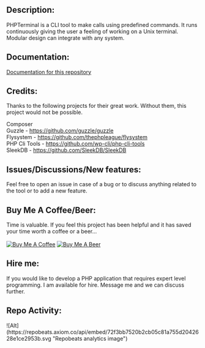 <h2>Description:</h2>
PHPTerminal is a CLI tool to make calls using predefined commands. It runs continuously giving the user a feeling of working on a Unix terminal. Modular design can integrate with any system.

<h2>Documentation:</h2>

[Documentation for this repository](https://github.com/PHPTerminal/PHPTerminal/wiki/1.-Description)

<h2>Credits:</h2>
Thanks to the following projects for their great work. Without them, this project would not be possible.<br>

Composer<br>
Guzzle - https://github.com/guzzle/guzzle<br>
Flysystem - https://github.com/thephpleague/flysystem<br>
PHP Cli Tools - https://github.com/wp-cli/php-cli-tools<br>
SleekDB - https://github.com/SleekDB/SleekDB<br>

<h2>Issues/Discussions/New features:</h2>
Feel free to open an issue in case of a bug or to discuss anything related to the tool or to add a new feature.

<h2>Buy Me A Coffee/Beer:</h2>
Time is valuable. If you feel this project has been helpful and it has saved your time worth a coffee or a beer...<br><br>
<a href="https://www.buymeacoffee.com/oyeaussie" target="_blank"><img src="https://github.com/oyeaussie/assets/blob/main/buymecoffee.jpg" alt="Buy Me A Coffee"></a>
<a href="https://github.com/sponsors/oyeaussie?frequency=one-time&sponsor=oyeaussie&amount=10" target="_blank"><img src="https://github.com/oyeaussie/assets/blob/main/buymebeer.jpg" alt="Buy Me A Beer"></a>

<h2>Hire me:</h2>
If you would like to develop a PHP application that requires expert level programming. I am available for hire. Message me and we can discuss further.

<h2>Repo Activity:</h2>
![Alt](https://repobeats.axiom.co/api/embed/72f3bb7520b2cb05c81a755d2042628e1ce2953b.svg "Repobeats analytics image")